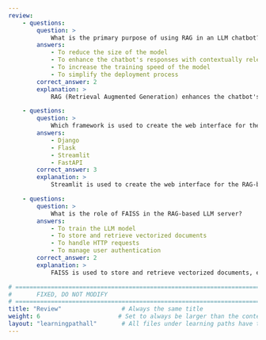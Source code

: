 ```yaml
---
review:
    - questions:
        question: >
            What is the primary purpose of using RAG in an LLM chatbot?
        answers:
            - To reduce the size of the model
            - To enhance the chatbot's responses with contextually relevant information
            - To increase the training speed of the model
            - To simplify the deployment process
        correct_answer: 2
        explanation: >
            RAG (Retrieval Augmented Generation) enhances the chatbot's responses by retrieving and incorporating contextually relevant information from a vector database.

    - questions:
        question: >
            Which framework is used to create the web interface for the RAG-based LLM server?
        answers:
            - Django
            - Flask
            - Streamlit
            - FastAPI
        correct_answer: 3
        explanation: >
            Streamlit is used to create the web interface for the RAG-based LLM server, allowing users to interact with the backend.

    - questions:
        question: >
            What is the role of FAISS in the RAG-based LLM server?
        answers:
            - To train the LLM model
            - To store and retrieve vectorized documents
            - To handle HTTP requests
            - To manage user authentication
        correct_answer: 2
        explanation: >
            FAISS is used to store and retrieve vectorized documents, enabling the RAG-based LLM server to provide contextually relevant responses.

# ================================================================================
#       FIXED, DO NOT MODIFY
# ================================================================================
title: "Review"                 # Always the same title
weight: 6                      # Set to always be larger than the content in this path
layout: "learningpathall"       # All files under learning paths have this same wrapper
---
```

